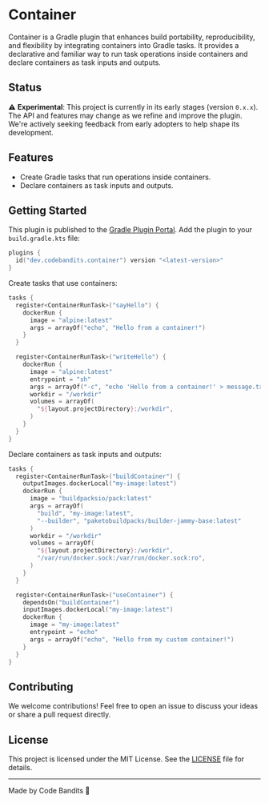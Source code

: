 # Container

Container is a Gradle plugin that enhances build portability, reproducibility, and flexibility by integrating containers into Gradle tasks. It provides a declarative and familiar way to run task operations inside containers and declare containers as task inputs and outputs.

## Status

⚠️ **Experimental**: This project is currently in its early stages (version `0.x.x`). The API and features may change as we refine and improve the plugin. We're actively seeking feedback from early adopters to help shape its development.

## Features

- Create Gradle tasks that run operations inside containers.
- Declare containers as task inputs and outputs.

## Getting Started

This plugin is published to the [Gradle Plugin Portal](https://plugins.gradle.org/plugin/dev.codebandits.container). Add the plugin to your `build.gradle.kts` file:

```kotlin
plugins {
  id("dev.codebandits.container") version "<latest-version>"
}
```

Create tasks that use containers:

```kotlin
tasks {
  register<ContainerRunTask>("sayHello") {
    dockerRun {
      image = "alpine:latest"
      args = arrayOf("echo", "Hello from a container!")
    }
  }

  register<ContainerRunTask>("writeHello") {
    dockerRun {
      image = "alpine:latest"
      entrypoint = "sh"
      args = arrayOf("-c", "echo 'Hello from a container!' > message.txt")
      workdir = "/workdir"
      volumes = arrayOf(
        "${layout.projectDirectory}:/workdir",
      )
    }
  }
}
```

Declare containers as task inputs and outputs:

```kotlin
tasks {
  register<ContainerRunTask>("buildContainer") {
    outputImages.dockerLocal("my-image:latest")
    dockerRun {
      image = "buildpacksio/pack:latest"
      args = arrayOf(
        "build", "my-image:latest",
        "--builder", "paketobuildpacks/builder-jammy-base:latest"
      )
      workdir = "/workdir"
      volumes = arrayOf(
        "${layout.projectDirectory}:/workdir",
        "/var/run/docker.sock:/var/run/docker.sock:ro",
      )
    }
  }

  register<ContainerRunTask>("useContainer") {
    dependsOn("buildContainer")
    inputImages.dockerLocal("my-image:latest")
    dockerRun {
      image = "my-image:latest"
      entrypoint = "echo"
      args = arrayOf("echo", "Hello from my custom container!")
    }
  }
}
```

## Contributing

We welcome contributions! Feel free to open an issue to discuss your ideas or share a pull request directly.

## License

This project is licensed under the MIT License. See the [LICENSE](LICENSE) file for details.

---

Made by Code Bandits 🦅
